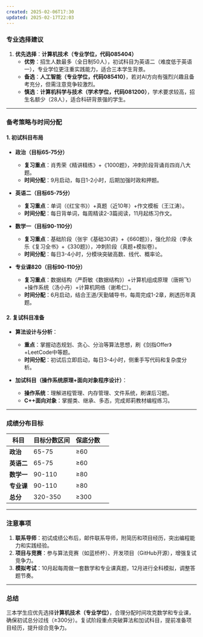 ```yaml
---
created: 2025-02-06T17:30
updated: 2025-02-17T22:03
---
```

### **专业选择建议**  
1. **优先选择**：**计算机技术（专业学位，代码085404）**  
   - **优势**：招生人数最多（全日制50人），初试科目为英语二（难度低于英语一），专业学位更注重实践能力，适合三本学生背景。  
   - **备选**：**人工智能（专业学位，代码085410）**，若对AI方向有强烈兴趣且备考充分，但需注意竞争较激烈。  
   - **慎选**：**计算机科学与技术（学术学位，代码081200）**，学术要求较高，招生名额少（28人），适合科研背景强的学生。  

---

### **备考策略与时间分配**  
#### **1. 初试科目布局**  
- **政治（目标65-75分）**  
  - **复习重点**：肖秀荣《精讲精练》+《1000题》，冲刺阶段背诵肖四肖八大题。  
  - **时间分配**：9月启动，每日1-2小时，后期加强时政和押题。  

- **英语二（目标65-75分）**  
  - **复习重点**：单词（《红宝书》）+真题（近10年）+作文模板（王江涛）。  
  - **时间分配**：每日背单词，每周精读2-3篇阅读，11月起练习作文。  

- **数学一（目标90-110分）**  
  - **复习重点**：基础阶段（张宇《基础30讲》+《660题》），强化阶段（李永乐《复习全书》+《330题》），冲刺阶段（真题+模拟卷）。  
  - **时间分配**：每日3-4小时，分模块突破高数、线代、概率论。  

- **专业课820（目标90-110分）**  
  - **复习重点**：数据结构（严蔚敏《数据结构》）+计算机组成原理（唐朔飞）+操作系统（汤小丹）+计算机网络（谢希仁）。  
  - **时间分配**：6月启动，结合王道/天勤辅导书，每周完成1-2章，刷透历年真题。  

#### **2. 复试科目准备**  
- **算法设计与分析**：  
  - **重点**：掌握动态规划、贪心、分治等算法思想，刷《剑指Offer》+LeetCode中等题。  
  - **时间分配**：初试后立即启动，每日3-4小时，侧重手写代码和复杂度分析。  

- **加试科目（操作系统原理+面向对象程序设计）**：  
  - **操作系统**：理解进程管理、内存管理、文件系统，刷课后习题。  
  - **C++面向对象**：掌握类、继承、多态，完成郑莉教材编程练习。  

---

### **成绩分布目标**  
| 科目      | 目标分数区间  | 保底分数 |     |
| ------- | ------- | ---- | --- |
| **政治**  | 65-75   | ≥60  |     |
| **英语二** | 65-75   | ≥60  |     |
| **数学一** | 90-110  | ≥80  |     |
| **专业课** | 90-110  | ≥80  |     |
| **总分**  | 320-350 | ≥300 |     |

---

### **注意事项**  
1. **联系导师**：初试成绩公布后，邮件联系导师，附简历和项目经历，突出编程能力和实践经验。  
2. **项目与竞赛**：参与算法竞赛（如蓝桥杯）、开发项目（GitHub开源），增强复试竞争力。  
3. **模拟考试**：10月起每周做一套数学和专业课真题，12月进行全科模拟，调整答题节奏。  

---

### **总结**  
三本学生应优先选择**计算机技术（专业学位）**，合理分配时间攻克数学和专业课，确保初试总分过线（≥300分）。复试阶段重点突破算法和加试科目，提前准备项目经历，提升综合竞争力。
